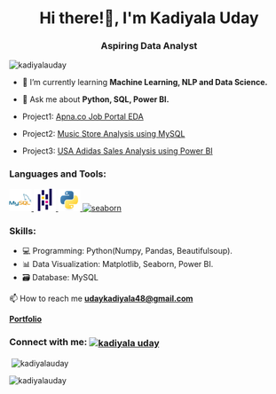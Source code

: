<h1 align="center">Hi there!👋, I'm Kadiyala Uday</h1>
<h3 align="center">Aspiring Data Analyst</h3>

<p align="left"> <img src="https://komarev.com/ghpvc/?username=kadiyalauday&label=Profile%20views&color=0e75b6&style=flat" alt="kadiyalauday" /> </p>

- 🌱 I’m currently learning **Machine Learning, NLP and Data Science.**

- 💬 Ask me about **Python, SQL, Power BI.**

- Project1: [Apna.co Job Portal EDA](https://github.com/kadiyalauday/Job-Portal-EDA)

- Project2: [Music Store Analysis using MySQL](https://github.com/kadiyalauday/Music-Store-Analysis-SQL)
  
- Project3: [USA Adidas Sales Analysis using Power BI](https://github.com/kadiyalauday/USA-Adidas-Sales-Analysis-using-Power-BI)

<h3 align="left">Languages and Tools:</h3>
<p align="left"> <a href="https://www.mysql.com/" target="_blank" rel="noreferrer"> <img src="https://raw.githubusercontent.com/devicons/devicon/master/icons/mysql/mysql-original-wordmark.svg" alt="mysql" width="40" height="40"/> </a> <a href="https://pandas.pydata.org/" target="_blank" rel="noreferrer"> <img src="https://raw.githubusercontent.com/devicons/devicon/2ae2a900d2f041da66e950e4d48052658d850630/icons/pandas/pandas-original.svg" alt="pandas" width="40" height="40"/> </a> <a href="https://www.python.org" target="_blank" rel="noreferrer"> <img src="https://raw.githubusercontent.com/devicons/devicon/master/icons/python/python-original.svg" alt="python" width="40" height="40"/> </a> <a href="https://seaborn.pydata.org/" target="_blank" rel="noreferrer"> <img src="https://seaborn.pydata.org/_images/logo-mark-lightbg.svg" alt="seaborn" width="40" height="40"/> </a> </p>

<h3 align="left">Skills:</h3>

- 💻 Programming: Python(Numpy, Pandas, Beautifulsoup).
- 📊 Data Visualization: Matplotlib, Seaborn, Power BI.
- 🗃️ Database: MySQL

📫 How to reach me  **udaykadiyala48@gmail.com**

[**Portfolio**](https://www.datascienceportfol.io/kadiyala_uday)

<h3 align="left">Connect with me:  <a href="https://www.linkedin.com/in/kadiyalauday/" target="blank"><img align="center" src="https://raw.githubusercontent.com/rahuldkjain/github-profile-readme-generator/master/src/images/icons/Social/linked-in-alt.svg" alt="kadiyala uday" height="20" width="30" /></a>
</p></h3>

<p>&nbsp;<img align="center" src="https://github-readme-stats.vercel.app/api?username=kadiyalauday&show_icons=true&locale=en" alt="kadiyalauday" /></p>

<p><img align="left" src="https://github-readme-stats.vercel.app/api/top-langs?username=kadiyalauday&show_icons=true&locale=en&layout=compact" alt="kadiyalauday" /></p>

